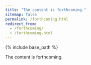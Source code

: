 ```yaml
---
title: "The content is forthcoming."
sitemap: false
permalink: /forthcoming.html
redirect_from:
  - /forthcoming/
  - /forthcoming.html
---
```

{% include base_path %}

The content is forthcoming.
